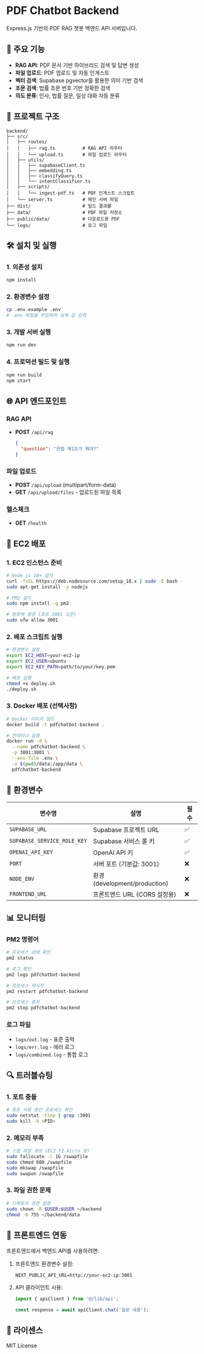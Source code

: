 # PDF Chatbot Backend

Express.js 기반의 PDF RAG 챗봇 백엔드 API 서버입니다.

## 🚀 주요 기능

- **RAG API**: PDF 문서 기반 하이브리드 검색 및 답변 생성
- **파일 업로드**: PDF 업로드 및 자동 인게스트
- **벡터 검색**: Supabase pgvector를 활용한 의미 기반 검색
- **조문 검색**: 법률 조문 번호 기반 정확한 검색
- **의도 분류**: 인사, 법률 질문, 일상 대화 자동 분류

## 📁 프로젝트 구조

```
backend/
├── src/
│   ├── routes/
│   │   ├── rag.ts          # RAG API 라우터
│   │   └── upload.ts       # 파일 업로드 라우터
│   ├── utils/
│   │   ├── supabaseClient.ts
│   │   ├── embedding.ts
│   │   ├── classifyQuery.ts
│   │   └── intentClassifier.ts
│   ├── scripts/
│   │   └── ingest-pdf.ts   # PDF 인게스트 스크립트
│   └── server.ts           # 메인 서버 파일
├── dist/                   # 빌드 결과물
├── data/                   # PDF 파일 저장소
├── public/data/            # 다운로드용 PDF
└── logs/                   # 로그 파일
```

## 🛠 설치 및 실행

### 1. 의존성 설치
```bash
npm install
```

### 2. 환경변수 설정
```bash
cp .env.example .env
# .env 파일을 편집하여 실제 값 입력
```

### 3. 개발 서버 실행
```bash
npm run dev
```

### 4. 프로덕션 빌드 및 실행
```bash
npm run build
npm start
```

## 🌐 API 엔드포인트

### RAG API
- **POST** `/api/rag`
  ```json
  {
    "question": "헌법 제1조가 뭐야?"
  }
  ```

### 파일 업로드
- **POST** `/api/upload` (multipart/form-data)
- **GET** `/api/upload/files` - 업로드된 파일 목록

### 헬스체크
- **GET** `/health`

## 🚀 EC2 배포

### 1. EC2 인스턴스 준비
```bash
# Node.js 18+ 설치
curl -fsSL https://deb.nodesource.com/setup_18.x | sudo -E bash -
sudo apt-get install -y nodejs

# PM2 설치
sudo npm install -g pm2

# 방화벽 설정 (포트 3001 오픈)
sudo ufw allow 3001
```

### 2. 배포 스크립트 실행
```bash
# 환경변수 설정
export EC2_HOST=your-ec2-ip
export EC2_USER=ubuntu
export EC2_KEY_PATH=path/to/your/key.pem

# 배포 실행
chmod +x deploy.sh
./deploy.sh
```

### 3. Docker 배포 (선택사항)
```bash
# Docker 이미지 빌드
docker build -t pdfchatbot-backend .

# 컨테이너 실행
docker run -d \
  --name pdfchatbot-backend \
  -p 3001:3001 \
  --env-file .env \
  -v $(pwd)/data:/app/data \
  pdfchatbot-backend
```

## 🔧 환경변수

| 변수명 | 설명 | 필수 |
|--------|------|------|
| `SUPABASE_URL` | Supabase 프로젝트 URL | ✅ |
| `SUPABASE_SERVICE_ROLE_KEY` | Supabase 서비스 롤 키 | ✅ |
| `OPENAI_API_KEY` | OpenAI API 키 | ✅ |
| `PORT` | 서버 포트 (기본값: 3001) | ❌ |
| `NODE_ENV` | 환경 (development/production) | ❌ |
| `FRONTEND_URL` | 프론트엔드 URL (CORS 설정용) | ❌ |

## 📊 모니터링

### PM2 명령어
```bash
# 프로세스 상태 확인
pm2 status

# 로그 확인
pm2 logs pdfchatbot-backend

# 프로세스 재시작
pm2 restart pdfchatbot-backend

# 프로세스 중지
pm2 stop pdfchatbot-backend
```

### 로그 파일
- `logs/out.log` - 표준 출력
- `logs/err.log` - 에러 로그
- `logs/combined.log` - 통합 로그

## 🔍 트러블슈팅

### 1. 포트 충돌
```bash
# 포트 사용 중인 프로세스 확인
sudo netstat -tlnp | grep :3001
sudo kill -9 <PID>
```

### 2. 메모리 부족
```bash
# 스왑 파일 생성 (EC2 t2.micro 등)
sudo fallocate -l 1G /swapfile
sudo chmod 600 /swapfile
sudo mkswap /swapfile
sudo swapon /swapfile
```

### 3. 파일 권한 문제
```bash
# 디렉토리 권한 설정
sudo chown -R $USER:$USER ~/backend
chmod -R 755 ~/backend/data
```

## 🤝 프론트엔드 연동

프론트엔드에서 백엔드 API를 사용하려면:

1. 프론트엔드 환경변수 설정:
   ```env
   NEXT_PUBLIC_API_URL=http://your-ec2-ip:3001
   ```

2. API 클라이언트 사용:
   ```typescript
   import { apiClient } from '@/lib/api';
   
   const response = await apiClient.chat('질문 내용');
   ```

## 📝 라이센스

MIT License